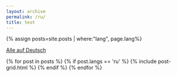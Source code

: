 ```yaml
---
layout: archive
permalink: /ru/
title: test
---
```


{% assign posts=site.posts  | where:"lang", page.lang%}

 <a href="/de/" class="btn-inverse">Alle auf Deutsch</a>
 
<div class="tiles">
{% for post in posts %}
 {% if post.langs == 'ru' %}
    {% include post-grid.html %}
 {% endif %}
{% endfor %}
</div><!-- /.tiles -->



